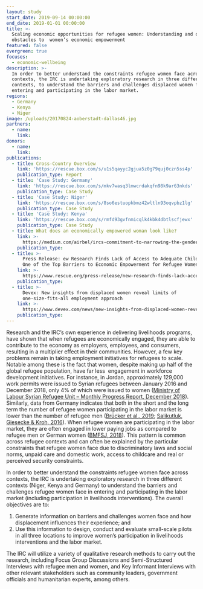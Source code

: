 ```yaml
---
layout: study
start_date: 2019-09-14 00:00:00
end_date: 2019-01-01 00:00:00
title: >-
  Scaling economic opportunities for refugee women: Understanding and overcoming
  obstacles to  women’s economic empowerment
featured: false
evergreen: true
focuses:
  - economic-wellbeing
description: >-
  In order to better understand the constraints refugee women face across
  contexts, the IRC is undertaking exploratory research in three different
  contexts, to understand the barriers and challenges displaced women face in
  entering and participating in the labor market.
regions:
  - Germany
  - Kenya
  - Niger
image: /uploads/20170824-aoberstadt-dallas46.jpg
partners:
  - name:
    link:
donors:
  - name:
    link:
publications:
  - title: Cross-Country Overview
    link: 'https://rescue.box.com/s/u1s5qayyc2gjua5z0g79quj0czn5ss4p'
    publication_type: Report
  - title: 'Case Study: Germany'
    link: 'https://rescue.box.com/s/mkv7wasq3lmwcrdakqfn98k9ar63nkds'
    publication_type: Case Study
  - title: 'Case Study: Niger'
    link: 'https://rescue.box.com/s/8so6estuopkbmz42wltln93oqvpbz1lg'
    publication_type: Case Study
  - title: 'Case Study: Kenya'
    link: 'https://rescue.box.com/s/rmfd93gvfnmicqlk4kbk4dbtlscfjewx'
    publication_type: Case Study
  - title: What does an economically empowered woman look like?
    link: >-
      https://medium.com/airbel/ircs-commitment-to-narrowing-the-gender-gap-1edc5991615c
    publication_type:
  - title: >-
      Press Release: ew Research Finds Lack of Access to Adequate Child Care As
      One of the Top Barriers to Economic Empowerment for Refugee Women
    link: >-
      https://www.rescue.org/press-release/new-research-finds-lack-access-adequate-child-care-one-top-barriers-economic
    publication_type:
  - title: >-
      Devex: New insights from displaced women reveal limits of
      one-size-fits-all employment approach
    link: >-
      https://www.devex.com/news/new-insights-from-displaced-women-reveal-limits-of-one-size-fits-all-employment-approach-98183
    publication_type:
---
```


Research and the IRC’s own experience in delivering livelihoods programs, have shown that when refugees are economically engaged, they are able to contribute to the economy as employers, employees, and consumers, resulting in a multiplier effect in their communities. However, a few key problems remain in taking employment initiatives for refugees to scale. Notable among these is the fact that women, despite making up half of the global refugee population, have far less&nbsp; engagement in workforce development initiatives. For instance, in Jordan, approximately 129,000 work permits were issued to Syrian refugees between January 2016 and December 2018, only 4% of which were issued to women ([Ministry of Labour Syrian Refugee Unit – Monthly Progress Report, December 2018](https://reliefweb.int/sites/reliefweb.int/files/resources/67760.pdf)). Similarly, data from Germany indicates that both in the short and the long term the number of refugee women participating in the labor market is lower than the number of refugee men ([Brücker et al., 2019](http://doku.iab.de/kurzber/2019/kb0319.pdf); [Salikutluk, Giesecke & Kroh, 2016](https://www.diw.de/documents/publikationen/73/diw_01.c.541803.de/16-35-5.pdf)). When refugee women are participating in the labor market, they are often engaged in lower paying jobs as compared to refugee men or German women ([BMFSJ, 2018](https://www.bmfsfj.de/blob/133056/54db6e8e2978650e927dbcea22d70ac6/monitor-familienforschung-ausgabe-40-so-gelingt-der-berufseinstieg-von-gefluechteten-muettern-data.pdf)). This pattern is common across refugee contexts and can often be explained by the particular constraints that refugee women face due to discriminatory laws and social norms, unpaid care and domestic work, access to childcare and real or perceived security constraints.

In order to better understand the constraints refugee women face across contexts, the IRC is undertaking exploratory research in three different contexts (Niger, Kenya and Germany) to understand the barriers and challenges refugee women face in entering and participating in the labor market (including participation in livelihoods interventions). The overall objectives are to:

1. Generate information on barriers and challenges women face and how displacement influences their experience; and
2. Use this information to design, conduct and evaluate small-scale pilots in all three locations to improve women’s participation in livelihoods interventions and the labor market.

The IRC will utilize a variety of qualitative research methods to carry out the research, including Focus Group Discussions and Semi-Structured Interviews with refugee men and women, and Key Informant Interviews with other relevant stakeholders such as community leaders, government officials and humanitarian experts, among others.